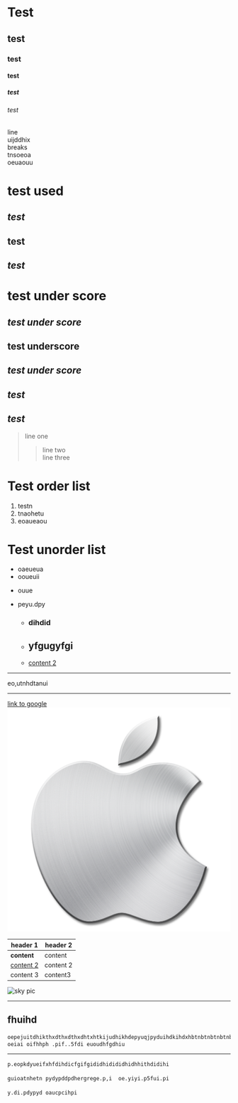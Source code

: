 # Test
## test
### test
#### test
##### test
###### test
line  
uijddhix   
breaks  
tnsoeoa       
oeuaouu  
# test used  
## *test*  
## **test**  
## ***test***  


# test under score  
## _test under score_  
## __test underscore__  
## ___test under score___   

## *test*  
## ***test***  
> line one
>> line two  
>> line three

# Test order list  
1. testn  
3. tnaohetu
5. eoaueaou

# Test unorder list
+ oaeueua
+ ooueuii
* ouue 
- peyu.dpy
    - ### dihdid
    * ## yfgugyfgi
    + [content 2](https://www.google.com/)
***
eo,utnhdtanui  

---
[link to google]()
![show picture](apple.png)  


 | **header 1** |  header 2   |
 -|-
| **content**  | content    |
| [content 2](https://www.google.com/) |  content 2 |
| content 3 | content3|

![sky pic](https://upload.wikimedia.org/wikipedia/commons/1/16/Appearance_of_sky_for_weather_forecast%2C_Dhaka%2C_Bangladesh.JPG)  

---
## fhuihd  
    oepejuitdhikthxdthxdthxdhtxhtkijudhikhdepyuqjpyduihdkihdxhbtnbtnbtnbtnbnbtuijqjuikdhxkdhkdhkdhididhidhdhdhd  oeiai oifhhph .pif..5fdi euoudhfgdhiu

---
    p.eopkdyueifxhfdihdicfgifgididhidididhidhhithdidihi

    guioatnhetn pydypddpdhergrege.p,i  oe.yiyi.p5fui.pi

    y.di.pdypyd oaucpcihpi
